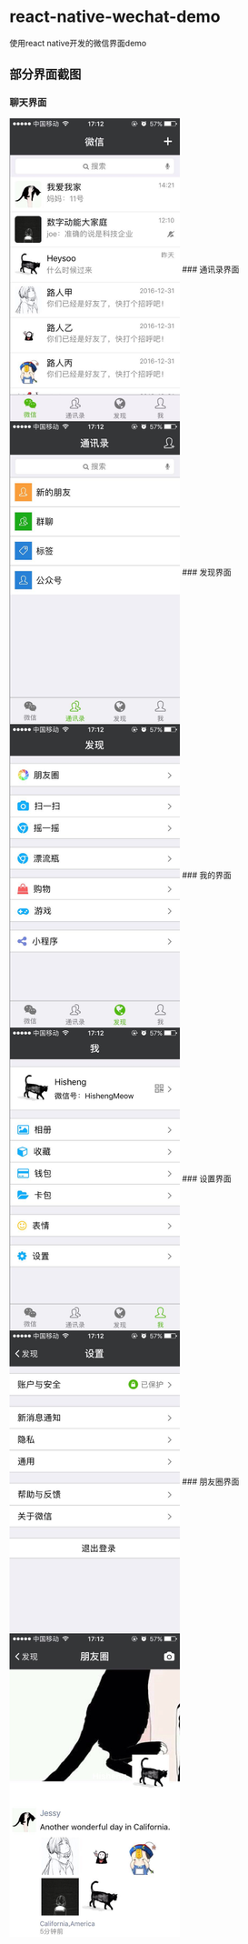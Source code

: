 # react-native-wechat-demo
使用react native开发的微信界面demo

## 部分界面截图
### 聊天界面
<img src="./static/img/screen_captures/chat.jpg" width="300" alt="聊天界面" align="center" />
### 通讯录界面
<img src="./static/img/screen_captures/contact.jpg" width="300" alt="通讯录界面" align="center" />
### 发现界面
<img src="./static/img/screen_captures/discover.jpg" width="300" alt="发现界面" align="center" />
### 我的界面
<img src="./static/img/screen_captures/me.jpg" width="300" alt="我的界面" align="center" />
### 设置界面
<img src="./static/img/screen_captures/setting.jpg" width="300" alt="设置界面" align="center" />
### 朋友圈界面
<img src="./static/img/screen_captures/friend-circle.jpg" width="300" alt="朋友圈界面" align="center" />